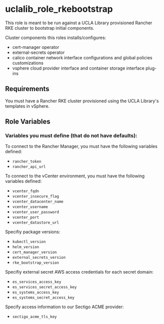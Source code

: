 uclalib_role_rkebootstrap
=========

This role is meant to be run against a UCLA Library provisioned Rancher RKE cluster to bootstrap initial components.

Cluster components this roles installs/configures:
  * cert-manager operator
  * external-secrets operator
  * calico container network interface configurations and global policies customizations
  * vsphere cloud provider interface and container storage interface plug-ins 


Requirements
------------

You must have a Rancher RKE cluster provisioned using the UCLA Library's templates in vSphere.

Role Variables
--------------

### Variables you must define (that do not have defaults):

To connect to the Rancher Manager, you must have the following variables defined:

  * `rancher_token`
  * `rancher_api_url`

To connect to the vCenter environment, you must have the following variables defined:

  * `vcenter_fqdn`
  * `vcenter_insecure_flag`
  * `vcenter_datacenter_name`
  * `vcenter_username`
  * `vcenter_user_password`
  * `vcenter_port`
  * `vcenter_datastore_url`

Specifiy package versions:

  * `kubectl_version`
  * `helm_version`
  * `cert_manager_version`
  * `external_secrets_version`
  * `rke_bootstrap_version`

Specifiy external secret AWS access credentials for each secret domain:

  * `es_services_access_key`
  * `es_services_secret_access_key`
  * `es_systems_access_key`
  * `es_systems_secret_access_key`

Specify access information to our Sectigo ACME provider:

  * `sectigo_acme_tls_key`

